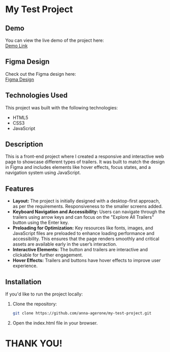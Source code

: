 # My Test Project

## Demo
You can view the live demo of the project here:  
[Demo Link](https://anna-agerone.github.io/my-test-project/)

## Figma Design
Check out the Figma design here:  
[Figma Design](https://www.figma.com/design/4Ew1s9UgRIn1vz2idQlpeH/FrontEnd-Developer-Test?node-id=0-1&p=f&t=u0Y7NmJrDgpulQjn-0)

## Technologies Used
This project was built with the following technologies:
- HTML5
- CSS3
- JavaScript

## Description
This is a front-end project where I created a responsive and interactive web page to showcase different types of trailers. It was built to match the design in Figma and includes elements like hover effects, focus states, and a navigation system using JavaScript.

## Features
- **Layout:** The project is initially designed with a desktop-first approach, as per the requirements. Responsiveness to the smaller screens added.
- **Keyboard Navigation and Accessibility:** Users can navigate through the trailers using arrow keys and can focus on the "Explore All Trailers" button using the Enter key.
- **Preloading for Optimization:** Key resources like fonts, images, and JavaScript files are preloaded to enhance loading performance and accessibility. This ensures that the page renders smoothly and critical assets are available early in the user’s interaction.
- **Interactive Elements:** The button and trailers are interactive and clickable for further engagement.
- **Hover Effects:** Trailers and buttons have hover effects to improve user experience.

## Installation

If you'd like to run the project locally:

1. Clone the repository:
   ```bash
   git clone https://github.com/anna-agerone/my-test-project.git
2. Open the index.html file in your browser.

# THANK YOU!
